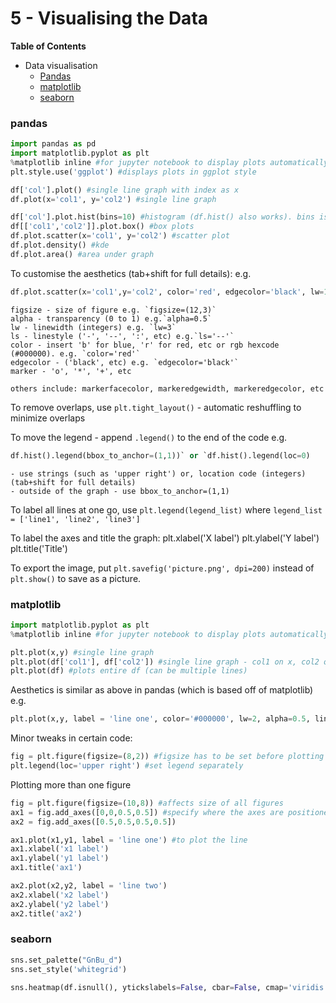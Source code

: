 
# 5 - Visualising the Data

__Table of Contents__
 * Data visualisation
    - [Pandas](#pandas)
    - [matplotlib](#matplotlib)
    - [seaborn](#seaborn)

<a id="pandas"></a>
### pandas

```python
import pandas as pd
import matplotlib.pyplot as plt
%matplotlib inline #for jupyter notebook to display plots automatically without plt.show()
plt.style.use('ggplot') #displays plots in ggplot style

df['col'].plot() #single line graph with index as x
df.plot(x='col1', y='col2') #single line graph

df['col'].plot.hist(bins=10) #histogram (df.hist() also works). bins is number of 'bars' (intervals)
df[['col1','col2']].plot.box() #box plots
df.plot.scatter(x='col1', y='col2') #scatter plot
df.plot.density() #kde
df.plot.area() #area under graph

```

To customise the aesthetics (tab+shift for full details): e.g. 

```python
df.plot.scatter(x='col1',y='col2', color='red', edgecolor='black', lw=1, s=50, figsize=(12,3))

```

    figsize - size of figure e.g. `figsize=(12,3)`
    alpha - transparency (0 to 1) e.g.`alpha=0.5`
    lw - linewidth (integers) e.g. `lw=3`
    ls - linestyle ('-', '--', ':', etc) e.g.`ls='--'`
    color - insert 'b' for blue, 'r' for red, etc or rgb hexcode (#000000). e.g. `color='red'`
    edgecolor - ('black', etc) e.g. `edgecolor='black'`
    marker - 'o', '*', '+', etc
    
    others include: markerfacecolor, markeredgewidth, markeredgecolor, etc

To remove overlaps, use `plt.tight_layout()` - automatic reshuffling to minimize overlaps

To move the legend - append `.legend()` to the end of the code e.g. 

```python
df.hist().legend(bbox_to_anchor=(1,1))` or `df.hist().legend(loc=0)

```

    - use strings (such as 'upper right') or, location code (integers)  (tab+shift for full details)
    - outside of the graph - use bbox_to_anchor=(1,1)


To label all lines at one go, use `plt.legend(legend_list)` where `legend_list = ['line1', 'line2', 'line3']`

To label the axes and title the graph:
    plt.xlabel('X label')
    plt.ylabel('Y label')
    plt.title('Title')

To export the image, put `plt.savefig('picture.png', dpi=200)` instead of `plt.show()` to save as a picture.

<a id="matplotlib"></a>
### matplotlib

```python
import matplotlib.pyplot as plt
%matplotlib inline #for jupyter notebook to display plots automatically without plt.show()

plt.plot(x,y) #single line graph
plt.plot(df['col1'], df['col2']) #single line graph - col1 on x, col2 on y
plt.plot(df) #plots entire df (can be multiple lines)

```
Aesthetics is similar as above in pandas (which is based off of matplotlib) e.g. 

```python
plt.plot(x,y, label = 'line one', color='#000000', lw=2, alpha=0.5, linestyle='- .', marker='o', markersize=5)

```

Minor tweaks in certain code:

```python
fig = plt.figure(figsize=(8,2)) #figsize has to be set before plotting
plt.legend(loc='upper right') #set legend separately

```

Plotting more than one figure

```python
fig = plt.figure(figsize=(10,8)) #affects size of all figures
ax1 = fig.add_axes([0,0,0.5,0.5]) #specify where the axes are positioned
ax2 = fig.add_axes([0.5,0.5,0.5,0.5]) 

ax1.plot(x1,y1, label = 'line one') #to plot the line
ax1.xlabel('x1 label')
ax1.ylabel('y1 label')
ax1.title('ax1')

ax2.plot(x2,y2, label = 'line two')
ax2.xlabel('x2 label')
ax2.ylabel('y2 label')
ax2.title('ax2')

```

<a id="seaborn"></a>
### seaborn

```python
sns.set_palette("GnBu_d")
sns.set_style('whitegrid')

sns.heatmap(df.isnull(), ytickslabels=False, cbar=False, cmap='viridis') #a quick visual representation of all null values

```